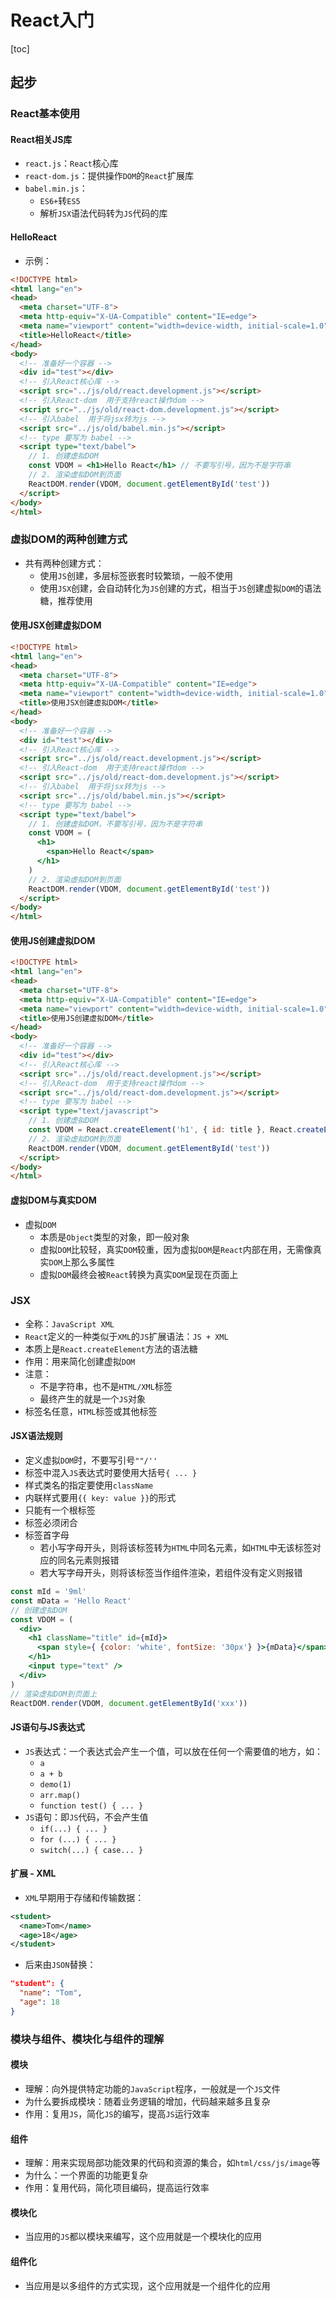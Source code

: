 # React入门

[toc]

## 起步

### React基本使用

#### React相关JS库

- `react.js`：`React`核心库
- `react-dom.js`：提供操作`DOM`的`React`扩展库
- `babel.min.js`：
  - `ES6+`转`ES5`
  - 解析`JSX`语法代码转为`JS`代码的库

#### HelloReact

- 示例：

```html
<!DOCTYPE html>
<html lang="en">
<head>
  <meta charset="UTF-8">
  <meta http-equiv="X-UA-Compatible" content="IE=edge">
  <meta name="viewport" content="width=device-width, initial-scale=1.0">
  <title>HelloReact</title>
</head>
<body>
  <!-- 准备好一个容器 -->
  <div id="test"></div>
  <!-- 引入React核心库 -->
  <script src="../js/old/react.development.js"></script>
  <!-- 引入React-dom  用于支持react操作dom -->
  <script src="../js/old/react-dom.development.js"></script>
  <!-- 引入babel  用于将jsx转为js -->
  <script src="../js/old/babel.min.js"></script>
  <!-- type 要写为 babel -->
  <script type="text/babel">
    // 1. 创建虚拟DOM
    const VDOM = <h1>Hello React</h1> // 不要写引号，因为不是字符串
    // 2. 渲染虚拟DOM到页面
    ReactDOM.render(VDOM, document.getElementById('test'))
  </script>
</body>
</html>
```

### 虚拟DOM的两种创建方式

- 共有两种创建方式：
  - 使用`JS`创建，多层标签嵌套时较繁琐，一般不使用
  - 使用`JSX`创建，会自动转化为`JS`创建的方式，相当于`JS`创建虚拟`DOM`的语法糖，推荐使用

#### 使用JSX创建虚拟DOM

```html
<!DOCTYPE html>
<html lang="en">
<head>
  <meta charset="UTF-8">
  <meta http-equiv="X-UA-Compatible" content="IE=edge">
  <meta name="viewport" content="width=device-width, initial-scale=1.0">
  <title>使用JSX创建虚拟DOM</title>
</head>
<body>
  <!-- 准备好一个容器 -->
  <div id="test"></div>
  <!-- 引入React核心库 -->
  <script src="../js/old/react.development.js"></script>
  <!-- 引入React-dom  用于支持react操作dom -->
  <script src="../js/old/react-dom.development.js"></script>
  <!-- 引入babel  用于将jsx转为js -->
  <script src="../js/old/babel.min.js"></script>
  <!-- type 要写为 babel -->
  <script type="text/babel">
    // 1. 创建虚拟DOM，不要写引号，因为不是字符串
    const VDOM = (
      <h1>
        <span>Hello React</span>
      </h1>
    )
    // 2. 渲染虚拟DOM到页面
    ReactDOM.render(VDOM, document.getElementById('test'))
  </script>
</body>
</html>
```

#### 使用JS创建虚拟DOM

```html
<!DOCTYPE html>
<html lang="en">
<head>
  <meta charset="UTF-8">
  <meta http-equiv="X-UA-Compatible" content="IE=edge">
  <meta name="viewport" content="width=device-width, initial-scale=1.0">
  <title>使用JS创建虚拟DOM</title>
</head>
<body>
  <!-- 准备好一个容器 -->
  <div id="test"></div>
  <!-- 引入React核心库 -->
  <script src="../js/old/react.development.js"></script>
  <!-- 引入React-dom  用于支持react操作dom -->
  <script src="../js/old/react-dom.development.js"></script>
  <!-- type 要写为 babel -->
  <script type="text/javascript">
    // 1. 创建虚拟DOM
    const VDOM = React.createElement('h1', { id: title }, React.createElement('span', {}, 'HelloReact'))
    // 2. 渲染虚拟DOM到页面
    ReactDOM.render(VDOM, document.getElementById('test'))
  </script>
</body>
</html>
```

#### 虚拟DOM与真实DOM

- 虚拟`DOM`
  - 本质是`Object`类型的对象，即一般对象
  - 虚拟`DOM`比较轻，真实`DOM`较重，因为虚拟`DOM`是`React`内部在用，无需像真实`DOM`上那么多属性
  - 虚拟`DOM`最终会被`React`转换为真实`DOM`呈现在页面上

### JSX

- 全称：`JavaScript XML`
- `React`定义的一种类似于`XML`的`JS`扩展语法：`JS + XML`
- 本质上是`React.createElement`方法的语法糖
- 作用：用来简化创建虚拟`DOM`
- 注意：
  - 不是字符串，也不是`HTML/XML`标签
  - 最终产生的就是一个`JS`对象
- 标签名任意，`HTML`标签或其他标签

#### JSX语法规则

- 定义虚拟`DOM`时，不要写引号`""/''`
- 标签中混入`JS`表达式时要使用大括号`{ ... }`
- 样式类名的指定要使用`className`
- 内联样式要用`{{ key: value }}`的形式
- 只能有一个根标签
- 标签必须闭合
- 标签首字母
  - 若小写字母开头，则将该标签转为`HTML`中同名元素，如`HTML`中无该标签对应的同名元素则报错
  - 若大写字母开头，则将该标签当作组件渲染，若组件没有定义则报错

```jsx
const mId = '9ml'
const mData = 'Hello React'
// 创建虚拟DOM
const VDOM = (
  <div>
    <h1 className="title" id={mId}>
      <span style={ {color: 'white', fontSize: '30px'} }>{mData}</span>
    </h1>
    <input type="text" />
  </div>
)
// 渲染虚拟DOM到页面上
ReactDOM.render(VDOM, document.getElementById('xxx'))
```

#### JS语句与JS表达式

- `JS`表达式：一个表达式会产生一个值，可以放在任何一个需要值的地方，如：
  - `a`
  - `a + b`
  - `demo(1)`
  - `arr.map()`
  - `function test() { ... }`
- `JS`语句：即`JS`代码，不会产生值
  - `if(...) { ... }`
  - `for (...) { ... }`
  - `switch(...) { case... }`

#### 扩展 - XML

- `XML`早期用于存储和传输数据：

```xml
<student>
  <name>Tom</name>
  <age>18</age>
</student>
```

- 后来由`JSON`替换：

```json
"student": {
  "name": "Tom",
  "age": 18
}
```

### 模块与组件、模块化与组件的理解

#### 模块

- 理解：向外提供特定功能的`JavaScript`程序，一般就是一个`JS`文件
- 为什么要拆成模块：随着业务逻辑的增加，代码越来越多且复杂
- 作用：复用`JS`，简化`JS`的编写，提高`JS`运行效率

#### 组件

- 理解：用来实现局部功能效果的代码和资源的集合，如`html/css/js/image`等
- 为什么：一个界面的功能更复杂
- 作用：复用代码，简化项目编码，提高运行效率

#### 模块化

- 当应用的`JS`都以模块来编写，这个应用就是一个模块化的应用

#### 组件化

- 当应用是以多组件的方式实现，这个应用就是一个组件化的应用
